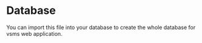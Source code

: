 # Database

You can import this file into your database to create the whole database for vsms web application.
